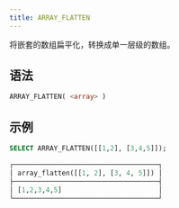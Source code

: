```yaml
---
title: ARRAY_FLATTEN
---
```


将嵌套的数组扁平化，转换成单一层级的数组。

## 语法

```sql
ARRAY_FLATTEN( <array> )
```

## 示例

```sql
SELECT ARRAY_FLATTEN([[1,2], [3,4,5]]);

┌────────────────────────────────────┐
│ array_flatten([[1, 2], [3, 4, 5]]) │
├────────────────────────────────────┤
│ [1,2,3,4,5]                        │
└────────────────────────────────────┘
```
